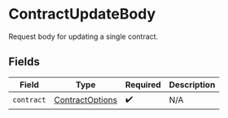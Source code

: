 # ContractUpdateBody

Request body for updating a single contract.


## Fields

| Field                                                     | Type                                                      | Required                                                  | Description                                               |
| --------------------------------------------------------- | --------------------------------------------------------- | --------------------------------------------------------- | --------------------------------------------------------- |
| `contract`                                                | [ContractOptions](../../models/shared/contractoptions.md) | :heavy_check_mark:                                        | N/A                                                       |